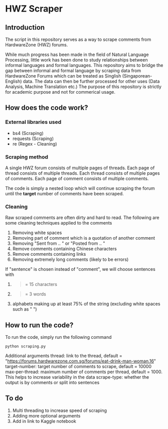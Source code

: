 # HWZ Scraper


## Introduction

The script in this repository serves as a way to scrape comments from HardwareZone (HWZ) forums. 

While much progress has been made in the field of Natural Language Processing, little work has been done to study relationships between informal languages and formal languages. This repository aims to bridge the gap between informal and formal language by scraping data from HardwareZone Forums which can be treated as Singlish (Singaporean-English) data. The data can then be further processed for other uses (Data Analysis, Machine Translation etc.) The purpose of this repository is strictly for academic purpose and not for commerical usage.

## How does the code work?

### External libraries used

- bs4 (Scraping)
- requests (Scraping) 
- re (Regex - Cleaning)

### Scraping method

A single HWZ forum consists of multiple pages of threads. Each page of thread consists of multiple threads. Each thread consists of multiple pages of comments. Each page of comment consists of multiple comments.

The code is simply a nested loop which will continue scraping the forum until the **target** number of comments have been scraped. 

### Cleaning

Raw scraped comments are often dirty and hard to read. The following are some cleaning techniques applied to the comments
1. Removing white spaces
2. Removing part of comment which is a quotation of another comment 
3. Removing "Sent from .. " or "Posted from .. "
4. Remove comments containing Chinese characters
5. Remove comments containing links
6. Removing extremely long comments (likely to be errors)

If "sentence" is chosen instead of "comment", we will choose sentences with
1. >= 15 characters
2. >= 3 words
3. alphabets making up at least 75% of the string (excluding white spaces such as " ")

## How to run the code?

To run the code, simply run the following command

````
python scraping.py
````

Additional arguments
thread: link to the thread, default = "https://forums.hardwarezone.com.sg/forums/eat-drink-man-woman.16"
target-number: target number of comments to scrape, default = 10000
max-per-thread: maximum number of comments per thread, default = 1000. This helps to increase variability in the data
scrape-type: whether the output is by comments or split into sentences

## To do
1. Multi threading to increase speed of scraping
2. Adding more optional arguments
3. Add in link to Kaggle notebook
